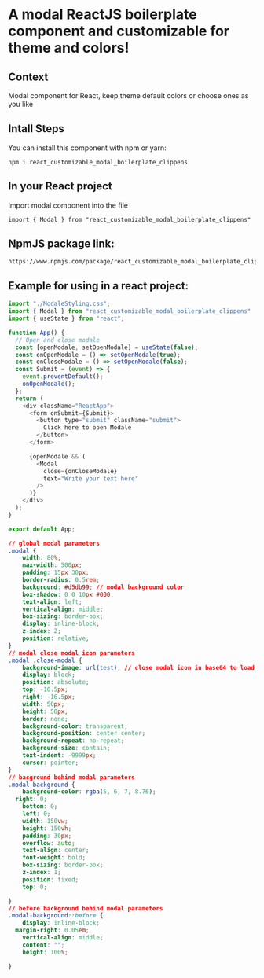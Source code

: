 # A modal ReactJS boilerplate component and customizable for theme and colors!

## Context

Modal component for React, keep theme default colors or choose ones as you like

## Intall Steps

You can install this component with npm or yarn:

```
npm i react_customizable_modal_boilerplate_clippens
```


## In your React project

Import modal component into the file

```
import { Modal } from "react_customizable_modal_boilerplate_clippens" 
```

## NpmJS package link:

```
https://www.npmjs.com/package/react_customizable_modal_boilerplate_clippens
```
## Example for using in a react project:

```js
import "./ModaleStyling.css";
import { Modal } from "react_customizable_modal_boilerplate_clippens" 
import { useState } from "react";

function App() {
  // Open and close modale
  const [openModale, setOpenModale] = useState(false);
  const onOpenModale = () => setOpenModale(true);
  const onCloseModale = () => setOpenModale(false);
  const Submit = (event) => {
    event.preventDefault();
    onOpenModale();
  };
  return (
    <div className="ReactApp">
      <form onSubmit={Submit}>
        <button type="submit" className="submit">
          Click here to open Modale
        </button>
      </form>

      {openModale && (
        <Modal
          close={onCloseModale}
          text="Write your text here"
        />
      )}
    </div>
  );
}

export default App;
```

```css
// global modal parameters
.modal {
	width: 80%;
	max-width: 500px;
	padding: 15px 30px;
	border-radius: 0.5rem; 
	background: #d5db99; // modal background color
	box-shadow: 0 0 10px #000;
	text-align: left;
	vertical-align: middle;
	box-sizing: border-box;
	display: inline-block;
	z-index: 2;
	position: relative;
}
// modal close modal icon parameters
.modal .close-modal {
	background-image: url(test); // close modal icon in base64 to load faster
	display: block;
	position: absolute;
	top: -16.5px;
	right: -16.5px;
	width: 50px;
	height: 50px;
	border: none;
	background-color: transparent;
	background-position: center center;
	background-repeat: no-repeat;
	background-size: contain;
	text-indent: -9999px;
	cursor: pointer;
}
// bacground behind modal parameters
.modal-background {
	background-color: rgba(5, 6, 7, 8.76);
  right: 0;
	bottom: 0;
	left: 0;
	width: 150vw;
	height: 150vh;
	padding: 30px;
	overflow: auto;
	text-align: center;
	font-weight: bold;
	box-sizing: border-box;
	z-index: 1;
	position: fixed;
	top: 0;

}
// before background behind modal parameters
.modal-background::before {
	display: inline-block;
  margin-right: 0.05em;
	vertical-align: middle;
	content: "";
	height: 100%;

}
```
